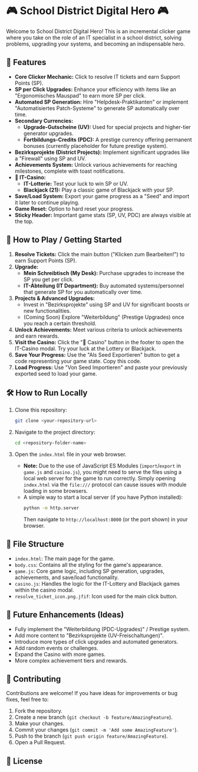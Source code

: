 # 🎮 School District Digital Hero 🎮

Welcome to School District Digital Hero! This is an incremental clicker game where you take on the role of an IT specialist in a school district, solving problems, upgrading your systems, and becoming an indispensable hero.

## 🌟 Features

* **Core Clicker Mechanic:** Click to resolve IT tickets and earn Support Points (SP).
* **SP per Click Upgrades:** Enhance your efficiency with items like an "Ergonomisches Mauspad" to earn more SP per click.
* **Automated SP Generation:** Hire "Helpdesk-Praktikanten" or implement "Automatisiertes Patch-Systeme" to generate SP automatically over time.
* **Secondary Currencies:**
    * **Upgrade-Gutscheine (UV):** Used for special projects and higher-tier generator upgrades.
    * **Fortbildungs-Credits (PDC):** A prestige currency offering permanent bonuses (currently placeholder for future prestige system).
* **Bezirksprojekte (District Projects):** Implement significant upgrades like a "Firewall" using SP and UV.
* **Achievements System:** Unlock various achievements for reaching milestones, complete with toast notifications.
* **🎰 IT-Casino:**
    * **IT-Lotterie:** Test your luck to win SP or UV.
    * **Blackjack (21):** Play a classic game of Blackjack with your SP.
* **Save/Load System:** Export your game progress as a "Seed" and import it later to continue playing.
* **Game Reset:** Option to hard reset your progress.
* **Sticky Header:** Important game stats (SP, UV, PDC) are always visible at the top.

## 🚀 How to Play / Getting Started

1.  **Resolve Tickets:** Click the main button ("Klicken zum Bearbeiten!") to earn Support Points (SP).
2.  **Upgrade:**
    * **Mein Schreibtisch (My Desk):** Purchase upgrades to increase the SP you get per click.
    * **IT-Abteilung (IT Department):** Buy automated systems/personnel that generate SP for you automatically over time.
3.  **Projects & Advanced Upgrades:**
    * Invest in "Bezirksprojekte" using SP and UV for significant boosts or new functionalities.
    * (Coming Soon) Explore "Weiterbildung" (Prestige Upgrades) once you reach a certain threshold.
4.  **Unlock Achievements:** Meet various criteria to unlock achievements and earn rewards.
5.  **Visit the Casino:** Click the "🎰 Casino" button in the footer to open the IT-Casino modal. Try your luck at the Lottery or Blackjack.
6.  **Save Your Progress:** Use the "Als Seed Exportieren" button to get a code representing your game state. Copy this code.
7.  **Load Progress:** Use "Von Seed Importieren" and paste your previously exported seed to load your game.

## 🛠️ How to Run Locally

1.  Clone this repository:
    ```bash
    git clone <your-repository-url>
    ```
2.  Navigate to the project directory:
    ```bash
    cd <repository-folder-name>
    ```
3.  Open the `index.html` file in your web browser.

    * **Note:** Due to the use of JavaScript ES Modules (`import`/`export` in `game.js` and `casino.js`), you might need to serve the files using a local web server for the game to run correctly. Simply opening `index.html` via the `file:///` protocol can cause issues with module loading in some browsers.
    * A simple way to start a local server (if you have Python installed):
        ```bash
        python -m http.server
        ```
        Then navigate to `http://localhost:8000` (or the port shown) in your browser.

## 📂 File Structure

* `index.html`: The main page for the game.
* `body.css`: Contains all the styling for the game's appearance.
* `game.js`: Core game logic, including SP generation, upgrades, achievements, and save/load functionality.
* `casino.js`: Handles the logic for the IT-Lottery and Blackjack games within the casino modal.
* `resolve_ticket_icon.png.jfif`: Icon used for the main click button.

## 🔮 Future Enhancements (Ideas)

* Fully implement the "Weiterbildung (PDC-Upgrades)" / Prestige system.
* Add more content to "Bezirksprojekte (UV-Freischaltungen)".
* Introduce more types of click upgrades and automated generators.
* Add random events or challenges.
* Expand the Casino with more games.
* More complex achievement tiers and rewards.

## 🤝 Contributing

Contributions are welcome! If you have ideas for improvements or bug fixes, feel free to:

1.  Fork the repository.
2.  Create a new branch (`git checkout -b feature/AmazingFeature`).
3.  Make your changes.
4.  Commit your changes (`git commit -m 'Add some AmazingFeature'`).
5.  Push to the branch (`git push origin feature/AmazingFeature`).
6.  Open a Pull Request.

## 📜 License

